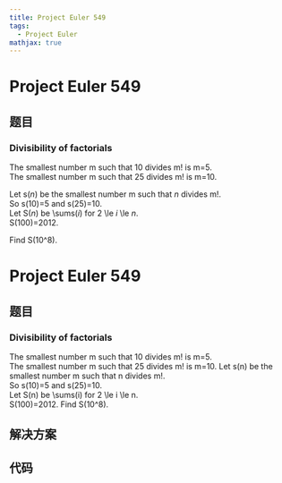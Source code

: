 ```yaml
---
title: Project Euler 549
tags:
  - Project Euler
mathjax: true
---
```

<escape><!-- more --></escape>
    
# Project Euler 549
## 题目
### Divisibility of factorials


The smallest number m such that 10 divides m! is m=5.<br />
The smallest number m such that 25 divides m! is m=10.<br />

Let s(<var>n</var>) be the smallest number m such that <var>n</var> divides m!.<br />
So s(10)=5 and s(25)=10.<br />
Let S(<var>n</var>) be \sums(<var>i</var>) for 2 \le <var>i</var> \le <var>n</var>.<br />
S(100)=2012.


Find S(10^8).




# Project Euler 549
## 题目
### Divisibility of factorials

The smallest number m such that 10 divides m! is m=5.<br>The smallest number m such that 25 divides m! is m=10.
Let s(n) be the smallest number m such that n divides m!.<br>So s(10)=5 and s(25)=10.<br>Let S(n) be \sums(i) for 2 \le i \le n.<br>S(100)=2012.
Find S(10^8).


## 解决方案


## 代码


